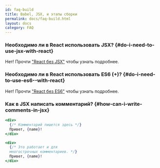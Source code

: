 ```yaml
---
id: faq-build
title: Babel, JSX, и этапы сборки
permalink: docs/faq-build.html
layout: docs
category: FAQ
---
```


### Необходимо ли в React использовать JSX? {#do-i-need-to-use-jsx-with-react}

Нет! Прочти ["React без JSX"](/docs/react-without-jsx.html) чтобы узнать подробнее.

### Необходимо ли в React использовать ES6 (+)? {#do-i-need-to-use-es6--with-react}

Нет! Прочти ["React без ES6"](/docs/react-without-es6.html) чтобы узнать подробнее.

### Как в JSX написать комментарий? {#how-can-i-write-comments-in-jsx}

```jsx
<div>
  {/* Комментарий пишется здесь */}
  Привет, {name}!
</div>
```

```jsx
<div>
  {/* Это работает и для
  многострочных комментариев. */}
  Привет, {name}! 
</div>
```

